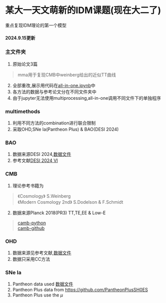 # 某大一天文萌新的IDM课题(现在大二了)
重点复现IDM理论的第一个模型

#### 2024.9.15更新
### 主文件夹
1. 原始论文3篇
>mma用于复现CMB中weinberg给出的近似TT曲线
2. 全部重改,展示用代码在[all-in-one.ipynb](all-in-one.ipynb)中
3. 各方法的数据与参考论文分在不同文件夹中
4. 由于jupyter无法使用multiprocessing,all-in-one调用不同文件下的单独程序

### multimethods
1. 利用不同方法的combination进行联合限制
2. 采取OHD,SNe Ia(Pantheon Plus) & BAO(DESI 2024)

### BAO
1. 数据来源DESI 2024,[数据文件](/BAO/BAO.csv)
2. 参考文献[DESI 2024 VI](https://arxiv.org/abs/2404.03002)

### CMB
1. 理论参考书籍为
>《Cosmology》 S.Weinberg  
>《Modern Cosmology 2nd》 S.Dodelson & F.Schmidt
2. 数据来源Planck 2018(PR3) TT,TE,EE & Low-E
>[camb-python](https://camb.readthedocs.io/en/latest/index.html)  
>[camb-github](https://github.com/cmbant/CAMB)

### OHD
1. 数据来源见参考文献,[数据文件](/OHD/OHD.csv)
2. 数据只采用CC方法

### SNe Ia
1. Pantheon data used [数据文件](/SNe%20Ia/Pantheon.txt)
2. Pantheon Plus data from https://github.com/PantheonPlusSH0ES
3. Pantheon Plus use the $\mu$